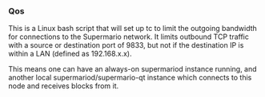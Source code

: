 ### Qos ###

This is a Linux bash script that will set up tc to limit the outgoing bandwidth for connections to the Supermario network. It limits outbound TCP traffic with a source or destination port of 9833, but not if the destination IP is within a LAN (defined as 192.168.x.x).

This means one can have an always-on supermariod instance running, and another local supermariod/supermario-qt instance which connects to this node and receives blocks from it.
